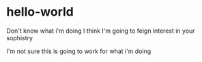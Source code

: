 # hello-world
Don't know what i'm doing
I think I'm going to feign interest in your sophistry

I'm not sure this is going to work for what i'm doing
